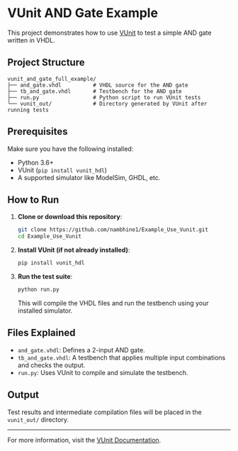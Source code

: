 # VUnit AND Gate Example

This project demonstrates how to use [VUnit](https://vunit.github.io/) to test a simple AND gate written in VHDL.

## Project Structure

```
vunit_and_gate_full_example/
├── and_gate.vhdl          # VHDL source for the AND gate
├── tb_and_gate.vhdl       # Testbench for the AND gate
├── run.py                 # Python script to run VUnit tests
└── vunit_out/             # Directory generated by VUnit after running tests
```

## Prerequisites

Make sure you have the following installed:

- Python 3.6+
- VUnit (`pip install vunit_hdl`)
- A supported simulator like ModelSim, GHDL, etc.

## How to Run

1. **Clone or download this repository**:

    ```bash
    git clone https://github.com/nambhine1/Example_Use_Vunit.git
    cd Example_Use_Vunit
    ```

    
  

2. **Install VUnit (if not already installed)**:

    ```bash
    pip install vunit_hdl
    ```

3. **Run the test suite**:

    ```bash
    python run.py
    ```

   This will compile the VHDL files and run the testbench using your installed simulator.

## Files Explained

- `and_gate.vhdl`: Defines a 2-input AND gate.
- `tb_and_gate.vhdl`: A testbench that applies multiple input combinations and checks the output.
- `run.py`: Uses VUnit to compile and simulate the testbench.

## Output

Test results and intermediate compilation files will be placed in the `vunit_out/` directory.

---

For more information, visit the [VUnit Documentation](https://vunit.github.io/).
